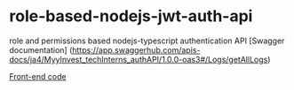 # role-based-nodejs-jwt-auth-api
role and permissions based nodejs-typescript authentication API
[Swagger documentation]
(https://app.swaggerhub.com/apis-docs/ja4/MyyInvest_techInterns_authAPI/1.0.0-oas3#/Logs/getAllLogs)

[Front-end code](https://github.com/jamesbright/blog-api-frontend/blob/master/README.md)
